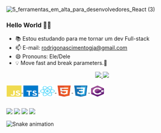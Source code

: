 ![5_ferramentas_em_alta_para_desenvolvedores_React (3)](https://user-images.githubusercontent.com/100863769/178617766-a450b209-1934-4d95-9506-73da7a73417a.png)



### Hello World 👋🏾
- 📚 Estou estudando para me tornar um dev Full-stack 
- 📫 E-mail: rodrigonascimentogja@gmail.com
- 😄 Pronouns: Ele/Dele
- 💡 Move fast and break parameters.🚀
<div align="center">
  <a href="https://github.com/rodrigo-1945">
  <img height="180em" src="https://github-readme-stats.vercel.app/api?username=rodrigo-1945&show_icons=true&theme=blueberry&include_all_commits=true&count_private=true"/>
  <img height="180em" src="https://github-readme-stats.vercel.app/api/top-langs/?username=rodrigo-1945&layout=compact&langs_count=7&theme=blueberry"/>
</div>
<div style="display: inline_block"><br>
  <img align="center" alt="Rodrigo-1945-Js" height="30" width="40" src="https://raw.githubusercontent.com/devicons/devicon/master/icons/javascript/javascript-plain.svg">
  <img align="center" alt="Rodrigo-1945-Ts" height="30" width="40" src="https://raw.githubusercontent.com/devicons/devicon/master/icons/typescript/typescript-plain.svg">
  <img align="center" alt="Rodrigo-1945-React" height="30" width="40" src="https://raw.githubusercontent.com/devicons/devicon/master/icons/react/react-original.svg">
  <img align="center" alt="Rodrigo-1945-HTML" height="30" width="40" src="https://raw.githubusercontent.com/devicons/devicon/master/icons/html5/html5-original.svg">
  <img align="center" alt="Rodrigo-1945-CSS" height="30" width="40" src="https://raw.githubusercontent.com/devicons/devicon/master/icons/css3/css3-original.svg">
  <img align="center" alt="Rodrigo-1945-Csharp" height="30" width="40" src="https://raw.githubusercontent.com/devicons/devicon/master/icons/csharp/csharp-original.svg">
</div>
  
  ##
 
<div> 
 
  <a href="https://instagram.com/rodrigonascimento8575" target="_blank"><img src="https://img.shields.io/badge/-Instagram-%23E4405F?style=for-the-badge&logo=instagram&logoColor=white" target="_blank"></a>
 <a href="Rodrigo Nascimento#9446" target="_blank"><img src="https://img.shields.io/badge/Discord-7289DA?style=for-the-badge&logo=discord&logoColor=white" target="_blank"></a> 
  <a href = "mailto:contatorodrigonascimentogja@gmail.com"><img src="https://img.shields.io/badge/-Gmail-%23333?style=for-the-badge&logo=gmail&logoColor=white" target="_blank"></a>
  <a href="https://www.linkedin.com/in/rodrigo-nascimento-207543189" target="_blank"><img src="https://img.shields.io/badge/-LinkedIn-%230077B5?style=for-the-badge&logo=linkedin&logoColor=white" target="_blank"></a> 
 
 ![Snake animation](https://github.com/rodrigo-1945/rodrigo-1945/blob/output/github-contribution-grid-snake.svg)
</div>


